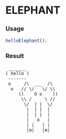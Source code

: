 
ELEPHANT
===

### Usage

```js
helloElephant();
```

### Result

```
 _______
( hello )
 -------
 o     /\  ___  /\
  o   // \/   \/ \\
     ((    O o    ))
      \\ /     \ //
       \/  | |  \/
        |  | |  |
        |  | |  |
        |   o   |
        | |   | |
        |m|   |m|
```
    